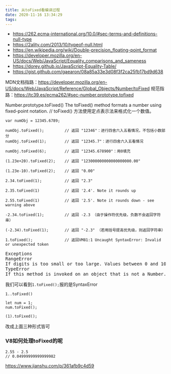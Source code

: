```yaml
---
title: 从toFixed看编译过程
date: 2020-11-16 13:34:29
tags:
---
```


- https://262.ecma-international.org/10.0/#sec-terms-and-definitions-null-type
- https://2ality.com/2013/10/typeof-null.html
- https://en.wikipedia.org/wiki/Double-precision_floating-point_format
- https://developer.mozilla.org/en-US/docs/Web/JavaScript/Equality_comparisons_and_sameness
- https://dorey.github.io/JavaScript-Equality-Table/
- https://gist.github.com/gaearon/08a85a33e3d08f3f2ca25fb17bd9d638

MDN文档指路：https://developer.mozilla.org/en-US/docs/Web/JavaScript/Reference/Global_Objects/Number/toFixed
规范指路：https://tc39.es/ecma262/#sec-number.prototype.tofixed

Number.prototype.toFixed()
The toFixed() method formats a number using fixed-point notation.
// toFixed() 方法使用定点表示法来格式化一个数值。

```
var numObj = 12345.6789;

numObj.toFixed();         // 返回 "12346"：进行四舍六入五看情况，不包括小数部分
numObj.toFixed(1);        // 返回 "12345.7"：进行四舍六入五看情况

numObj.toFixed(6);        // 返回 "12345.678900"：用0填充

(1.23e+20).toFixed(2);    // 返回 "123000000000000000000.00"

(1.23e-10).toFixed(2);    // 返回 "0.00"

2.34.toFixed(1);          // 返回 "2.3"

2.35.toFixed(1)           // 返回 '2.4'. Note it rounds up

2.55.toFixed(1)           // 返回 '2.5'. Note it rounds down - see warning above

-2.34.toFixed(1);         // 返回 -2.3 （由于操作符优先级，负数不会返回字符串）

(-2.34).toFixed(1);       // 返回 "-2.3" （若用括号提高优先级，则返回字符串）

1.toFixed();              // 返回VM81:1 Uncaught SyntaxError: Invalid or unexpected token

```
<pre>
Exceptions
RangeError
If digits is too small or too large. Values between 0 and 100, inclusive, will not cause a RangeError. Implementations are allowed to support larger and smaller values as chosen.
TypeError
If this method is invoked on an object that is not a Number.
</pre>

我们可以看到```1.toFixed();```报的是SyntaxError

```
1..toFixed()

let num = 1;
num.toFixed();

(1).toFixed();
```
改成上面三种形式皆可


### V8如何处理toFixed的呢
```
2.55 - 2.5
// 0.04999999999999982
```

https://www.jianshu.com/p/361afb9c4d59
